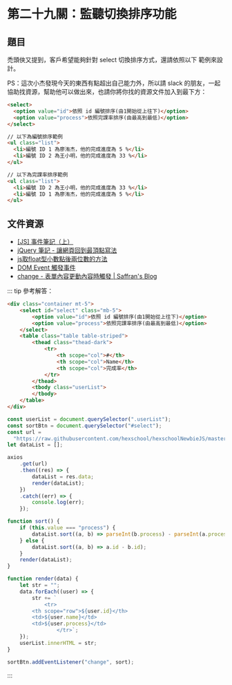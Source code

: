 # 第二十九關：監聽切換排序功能

## 題目

禿頭俠又提到，客戶希望能夠針對 select 切換排序方式，還請依照以下 範例來設計。

PS：這次小杰發現今天的東西有點超出自己能力外，所以請 slack 的朋友，一起協助找資源，幫助他可以做出來，也請你將你找的資源文件加入到最下方：

``` html
<select>
  <option value="id">依照 id 編號排序(由1開始從上往下)</option>
  <option value="process">依照完課率排序(由最高到最低)</option>
</select>

// 以下為編號排序範例
<ul class="list">
  <li>編號 ID 1 為廖洧杰，他的完成進度為 5 %</li>
  <li>編號 ID 2 為王小明，他的完成進度為 33 %</li>
</ul>

// 以下為完課率排序範例
<ul class="list">
  <li>編號 ID 2 為王小明，他的完成進度為 33 %</li>
  <li>編號 ID 1 為廖洧杰，他的完成進度為 5 %</li>
</ul>
```

## 文件資源
* [[JS] 事件筆記（上）](https://medium.com/%E9%A6%AC%E6%A0%BC%E8%95%BE%E7%89%B9%E7%9A%84%E5%86%92%E9%9A%AA%E8%80%85%E6%97%A5%E8%AA%8C/js-%E4%BA%8B%E4%BB%B6%E7%AD%86%E8%A8%98-%E4%B8%8A-5377a572be51)
* [jQuery 筆記 - 讓網頁回到最頂點寫法](https://hsuchihting.github.io/jQuery/20200713/1759814760/)
* [js取float型小數點後兩位數的方法](https://codertw.com/%E5%89%8D%E7%AB%AF%E9%96%8B%E7%99%BC/286905/)
* [DOM Event 觸發事件](https://ithelp.ithome.com.tw/articles/10202307)
* [change - 表單內容更動內容時觸發 | Saffran's Blog](https://yuwensaf.github.io/c8a1ad27/)

::: tip 參考解答：
``` html
<div class="container mt-5">
	<select id="select" class="mb-5">
		<option value="id">依照 id 編號排序(由1開始從上往下)</option>
		<option value="process">依照完課率排序(由最高到最低)</option>
	</select>
	<table class="table table-striped">
		<thead class="thead-dark">
			<tr>
				<th scope="col">#</th>
				<th scope="col">Name</th>
				<th scope="col">完成率</th>
			</tr>
		</thead>
		<tbody class="userList">
		</tbody>
	</table>
</div>
```

``` js
const userList = document.querySelector(".userList");
const sortBtn = document.querySelector("#select");
const url =
  "https://raw.githubusercontent.com/hexschool/hexschoolNewbieJS/master/data.json";
let dataList = [];

axios
	.get(url)
	.then((res) => {
		dataList = res.data;
		render(dataList);
	})
	.catch((err) => {
		console.log(err);
	});

function sort() {
	if (this.value === "process") {
		dataList.sort((a, b) => parseInt(b.process) - parseInt(a.process));
	} else {
		dataList.sort((a, b) => a.id - b.id);
	}
	render(dataList);
}

function render(data) {
	let str = "";
	data.forEach((user) => {
		str += `
			<tr>
      	<th scope="row">${user.id}</th>
      	<td>${user.name}</td>
      	<td>${user.process}</td>
				</tr>`;
	});
	userList.innerHTML = str;
}

sortBtn.addEventListener("change", sort);
```
:::
